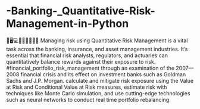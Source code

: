# -Banking-_Quantitative-Risk-Management-in-Python
🎇🖥️💻📜🏪🏢🏢🏢🏢
Managing risk using Quantitative Risk Management is a vital task across the banking, insurance, and asset management industries. It’s essential that financial risk analysts, regulators, and actuaries can quantitatively balance rewards against their exposure to risk. #financial_portfolio_risk_management through an examination of the 2007—2008 financial crisis and its effect on investment banks such as Goldman Sachs and J.P. Morgan. calculate and mitigate risk exposure using the Value at Risk and Conditional Value at Risk measures, estimate risk with techniques like Monte Carlo simulation, and use cutting-edge technologies such as neural networks to conduct real time portfolio rebalancing.
